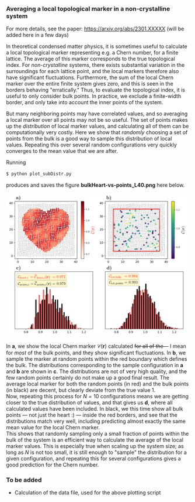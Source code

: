 
### Averaging a local topological marker in a non-crystalline system

For more details, see the paper: https://arxiv.org/abs/2301.XXXXX (will be added here in a few days)

In theoretical condensed matter physics, it is sometimes useful to calculate a local topological marker representing e.g. a Chern number, for a finite lattice. The average of this marker corresponds to the true topological index. For _non-crystalline_ systems, there exists substantial variation in the surroundings for each lattice point, and the local markers therefore also have significant fluctuations. Furthermore, the sum of the local Chern marker over the entire finite system gives zero, and this is seen in the borders behaving "erratically." Thus, to evaluate the topological index, it is useful to only consider bulk points. In practice, we exclude a finite-width border, and only take into account the inner points of the system.

But many neighboring points may have correlated values, and so averaging a local marker over all points may not be so useful. The set of points makes up the _distribution_ of local marker values, and calculating all of them can be computationally very costly. Here we show that _randomly_ choosing a set of points from the bulk is a good way to sample this distribution of local values. Repeating this over several random configurations very quickly converges to the mean value that we are after.


Running 
```bash
$ python plot_subDistr.py
```
produces and saves the figure **bulkHeart-vs-points_L40.png** here below.

<img src="figures/bulkHeart-vs-points_L40.png" width="700"/>

In $\textbf{a}$, we show the local Chern marker $\mathcal{C}(\mathbf{r})$ calculated ~~for all of the~~— I mean for _most_ of the bulk points, and they show significant fluctuations. In $\textbf{b}$, we sample the marker at random points within the red boundary which defines the bulk.
The distributions corresponding to the sample configuration in $\textbf{a}$ and $\textbf{b}$ are shown in $\textbf{c}$. The distributions are not of very high quality, and the few random points certainly do not make up a good final result.
The average local marker for both the random points (in red) and the bulk points (in black) are decent, but clearly deviate from the true value 1. \
Now, repeating this process for $N=10$ configurations means we are getting closer to the true distribution of values, and that gives us $\textbf{d}$, where all calculated values have been included. In black, we this time show all bulk points — not just the heart :) — inside the red borders, and see that the distributions match very well, including predicting almost exactly the same mean value for the local Chern marker. \
This shows that randomly sampling only a small fraction of points within the bulk of the system is an efficient way to calculate the average of the local marker values. This is especially true when scaling up the system size; as long as $N$ is not too small, it is still enough to "sample" the distribution for a given configuration, and repeating this for several configurations gives a good prediction for the Chern number.


### To be added
- Calculation of the data file, used for the above plotting script
